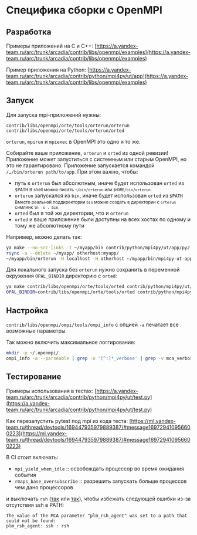 # Специфика сборки с OpenMPI

## Разработка

Примеры приложений на C и C++: [https://a.yandex-team.ru/arc/trunk/arcadia/contrib/libs/openmpi/examples](https://a.yandex-team.ru/arc/trunk/arcadia/contrib/libs/openmpi/examples)

Пример приложения на Python: [https://a.yandex-team.ru/arc/trunk/arcadia/contrib/python/mpi4py/ut/app](https://a.yandex-team.ru/arc/trunk/arcadia/contrib/libs/openmpi/examples)

## Запуск

Для запуска mpi-приложений нужны:
```
contrib/libs/openmpi/orte/tools/orterun/orterun
contrib/libs/openmpi/orte/tools/orterun/orted
```
`orterun`, `mpirun` и `mpiexec` в OpenMPI это одно и то же.

Собирайте ваше приложение, `orterun` и `orted` из одной ревизии! Приложение может запуститься с системным или старым OpenMPI, но это не гарантировано.
Приложение запускается командой `/…/bin/orterun path/to/app`. При этом важно, чтобы:
- путь к `orterun` был абсолютным, иначе будет использован `orted` из `$PATH`
  <small>В shell можно писать `~/bin/orterun` или `$HOME/bin/orterun`.</small>
- `orterun` запускался из `bin`, иначе будет использован `orted` из `$PATH`
  <small>Вместо реальной поддиректории `bin` можно создать в директории с `orterun` симлинк `ln -s . bin`.</small>
- `orted` был в той же директории, что и `orterun`
- `orted` и ваше приложение были доступны на всех хостах по одному и тому же абсолютному пути

Например, можно делать так:
```sh
ya make --no-src-links -I ~/myapp/bin contrib/python/mpi4py/ut/app/py2 contrib/libs/openmpi/{ompi/tools/ompi_info,orte/tools/{orterun,orted}}
rsync -a --delete ~/myapp/ otherhost:myapp/
~/myapp/bin/orterun -H localhost -H otherhost ~/myapp/bin/mpi4py-ut-app-py2 -v
```

Для локального запуска без `orterun` нужно сохранить в переменной окружения `OPAL_BINDIR` директорию с `orted`:
```sh
ya make contrib/libs/openmpi/orte/tools/orted contrib/python/mpi4py/ut/app/py2
OPAL_BINDIR=contrib/libs/openmpi/orte/tools/orted contrib/python/mpi4py/ut/app/py2/mpi4py-ut-app-py2
```

## Настройка

`contrib/libs/openmpi/ompi/tools/ompi_info` с опцией `-a` печатает все возможные параметры.

Так можно включить максимальное логгирование:
```sh
mkdir -p ~/.openmpi/
ompi_info -a --parseable | grep -o '[^:]*_verbose' | grep -v mca_verbose | uniq | xargs -I{} echo '{} = 100' > ~/.openmpi/mca-params.conf
```

## Тестирование

Примеры использования в тестах: [https://a.yandex-team.ru/arc/trunk/arcadia/contrib/python/mpi4py/ut/test.py](https://a.yandex-team.ru/arc/trunk/arcadia/contrib/python/mpi4py/ut/test.py)

Как перезапустить pytest под mpi из кода теста: [https://ml.yandex-team.ru/thread/devtools/169447935979889387/#message169729410956600223](https://ml.yandex-team.ru/thread/devtools/169447935979889387/#message169729410956600223)

В CI стоит включать:

- `mpi_yield_when_idle` :: освобождать процессор во время ожидания события
- `rmaps_base_oversubscribe` :: разрешить запускать больше процессов чем дано процессоров

и выключать `rsh` ([так](https://a.yandex-team.ru/arc/trunk/arcadia/contrib/python/mpi4py/ut/test.py?rev=5296599#L16) или [так](https://a.yandex-team.ru/arc/trunk/arcadia/contrib/python/mpi4py/ut/test.py?rev=5296599#L27)), чтобы избежать следующей ошибки из-за отсутствия ssh в PATH:
```
The value of the MCA parameter "plm_rsh_agent" was set to a path that could not be found:
plm_rsh_agent: ssh : rsh
```
